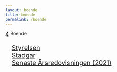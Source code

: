 ```yaml
---
layout: boende
title: boende
permalink: /boende
---
```


<div class="linkbox boendelnk">
    <a class="backlink" href="{{ site.baseurl }}/#portfolio">❮</a>
    Boende
</div>
<div style="font-size: 20px; padding: 0 0 0 20px;">
    <br><a href="styrelse">Styrelsen</a>
    <br><a href="stadgar">Stadgar</a>
    <!-- <br><a href="assets/pdf/stadgar.pdf">Stadgar</a> -->
    <!-- <br><a href="#">Ekonomi</a> -->
    <!-- <br><a href="assets/pdf/årsredovisning2021.pdf">Senaste Årsredovisningen (2021)</a> -->
    <br><a href="arsredovisning">Senaste Årsredovisningen (2021)</a>
</div>
